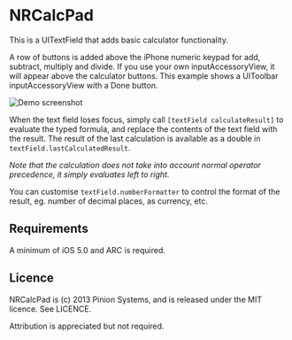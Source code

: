 NRCalcPad
=========

This is a UITextField that adds basic calculator functionality.

A row of buttons is added above the iPhone numeric keypad for add, subtract, multiply and divide. If you use your own inputAccessoryView, it will appear above the calculator buttons. This example shows a UIToolbar inputAccessoryView with a Done button.

![Demo screenshot](demo.jpg)

When the text field loses focus, simply call `[textField calculateResult]` to evaluate the typed formula, and replace the contents of the text field with the result. The result of the last calculation is available as a double in `textField.lastCalculatedResult`.

*Note that the calculation does not take into account normal operator precedence, it simply evaluates left to right.*

You can customise `textField.numberFormatter` to control the format of the result, eg. number of decimal places, as currency, etc.


Requirements
------------
A minimum of iOS 5.0 and ARC is required.


Licence
-------
NRCalcPad is (c) 2013 Pinion Systems, and is released under the MIT licence. See LICENCE.

Attribution is appreciated but not required.
